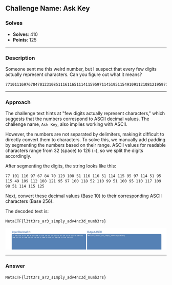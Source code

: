 ## **Challenge Name: Ask Key**  

### **Solves**  
- **Solves**: 410  
- **Points**: 125  

---

### **Description**  
Someone sent me this weird number, but I suspect that every few digits actually represent characters. Can you figure out what it means?  

```
7710111697678470123108511161165111411595971145195115491091121081219597100118521109951100951101171099851114115125
```

---

### **Approach**  

The challenge text hints at "few digits actually represent characters," which suggests that the numbers correspond to ASCII decimal values. The challenge name, `Ask Key`, also implies working with ASCII.  

However, the numbers are not separated by delimiters, making it difficult to directly convert them to characters. To solve this, we manually add padding by segmenting the numbers based on their range. ASCII values for readable characters range from 32 (space) to 126 (`~`), so we split the digits accordingly.  

After segmenting the digits, the string looks like this:  
```
77 101 116 97 67 84 70 123 108 51 116 116 51 114 115 95 97 114 51 95 115 49 109 112 108 121 95 97 100 118 52 110 99 51 100 95 110 117 109 98 51 114 115 125
```  

Next, convert these decimal values (Base 10) to their corresponding ASCII characters (Base 256).  

The decoded text is:  
```
MetaCTF{l3tt3rs_ar3_s1mply_adv4nc3d_numb3rs}
```

![Decoded ASCII Output](Resources/image2.png)  

---

### **Answer**  
```
MetaCTF{l3tt3rs_ar3_s1mply_adv4nc3d_numb3rs}
```  